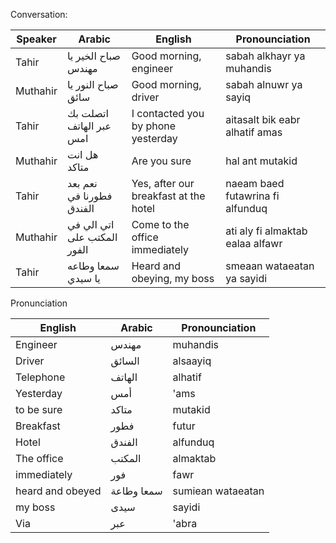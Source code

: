 Conversation:

Speaker | Arabic | English | Pronounciation 
--- | --- | --- | ---
Tahir | صباح الخير يا مهندس |Good morning, engineer | sabah alkhayr ya muhandis
Muthahir | صباح النور يا سائق | Good morning, driver | sabah alnuwr ya sayiq
Tahir | اتصلت بك عبر الهاتف امس | I contacted you by phone yesterday | aitasalt bik eabr alhatif amas
Muthahir | هل انت متاكد | Are you sure | hal ant mutakid
Tahir | نعم بعد فطورنا في الفندق | Yes, after our breakfast at the hotel | naeam baed futawrina fi alfunduq
Muthahir | اتي الي في المكتب على الفور | Come to the office immediately | ati aly fi almaktab ealaa alfawr
Tahir | سمعا وطاعه يا سيدي | Heard and obeying, my boss | smeaan wataeatan ya sayidi

Pronunciation 

English | Arabic | Pronounciation
--- | --- | ---
Engineer | مهندس | muhandis
Driver | السائق | alsaayiq
Telephone | الهاتف | alhatif
Yesterday | أمس | 'ams
to be sure | متاكد | mutakid
Breakfast | فطور | futur
Hotel | الفندق | alfunduq
The office | المكتب| almaktab
immediately | فور | fawr
heard and obeyed | سمعا وطاعة |sumiean wataeatan
my boss | سيدى | sayidi
Via | عبر| 'abra

